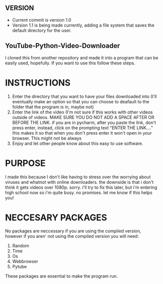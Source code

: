 ## VERSION
- Current commit is version 1.0
- Version 1.1 is being made currently, adding a file system that saves the default directory for the user.
## YouTube-Python-Video-Downloader
I cloned this from another repository and made it into a program that can be easily used, hopefully.
If you want to use this follow these steps.
# INSTRUCTIONS
1. Enter the directory that you want to have your files downloaded into (I'll eventually make an option so that you can choose to deafault to the folder that the program is in, maybe not)
2. Enter the link of the video (I'm not sure if this works with other videos outside of videos. MAKE SURE YOU DO NOT ADD A SPACE AFTER OR BEFORE THE LINK. if you are in pycharm, after you paste the link, don't press enter, instead, click on the prompting text "ENTER THE LINK...." this makes it so that when you don't press enter it won't open in your browser. This might not be always
3. Enjoy and let other people know about this easy to use software.
# PURPOSE
I made this because I don't like having to stress over the worrying about viruses and whatnot with online downloaders. 
the downside is that i don't think it gets videos over 1080p. sorry. i'll try to fix this later, but i'm entering high school now so i'm quite busy. no promises. let me know if this helps you!
# NECCESARY PACKAGES
No packages are neccessary if you are using the compiled version, however if you aren' not using the compiled version you will need:
1. Random
2. Time
3. Os
5. Webbrowser
6. Pytube

These packages are essential to make the program run.
